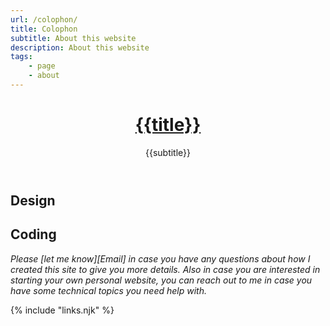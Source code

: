 ```yaml
---
url: /colophon/
title: Colophon
subtitle: About this website
description: About this website
tags:
    - page
    - about
---
```


<header>

# [{{title}}](/)

{{subtitle}}

</header>

<section>


</section>

<section>

## Design



</section><section>

## Coding


</section><section>



<footer>

_Please [let me know][Email] in case you have any questions about how I created this site to give you more details. Also in case you are interested in starting your own personal website, you can reach out to me in case you have some technical topics you need help with._

</footer>

{% include "links.njk" %}
